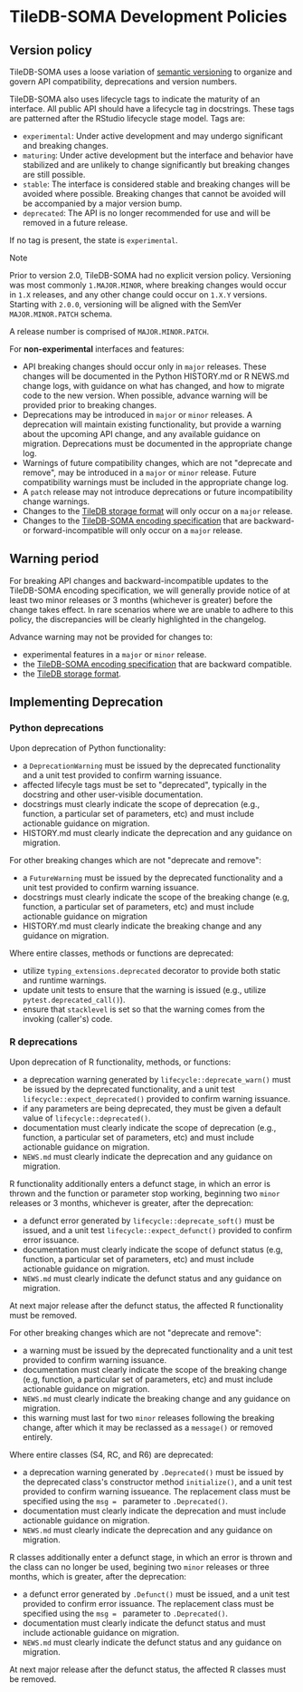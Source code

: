 # TileDB-SOMA Development Policies

## Version policy

TileDB-SOMA uses a loose variation of [semantic versioning](https://semver.org/) to organize and govern API compatibility, deprecations and version numbers.

TileDB-SOMA also uses lifecycle tags to indicate the maturity of an interface. All public API should have a lifecycle tag in docstrings. These tags are patterned after the RStudio lifecycle stage model. Tags are:

- `experimental`: Under active development and may undergo significant and breaking changes.
- `maturing`: Under active development but the interface and behavior have stabilized and are unlikely to change significantly but breaking changes are still possible.
- `stable`: The interface is considered stable and breaking changes will be avoided where possible. Breaking changes that cannot be avoided will be accompanied by a major version bump.
- `deprecated`: The API is no longer recommended for use and will be removed in a future release.

If no tag is present, the state is `experimental`.

> [!NOTE]
> Prior to version 2.0, TileDB-SOMA had no explicit version policy. Versioning was most commonly `1.MAJOR.MINOR`,
> where breaking changes would occur in `1.X` releases, and any other change could occur on `1.X.Y` versions.
> Starting with `2.0.0`, versioning will be aligned with the SemVer `MAJOR.MINOR.PATCH` schema.

A release number is comprised of `MAJOR.MINOR.PATCH`.

For **non-experimental** interfaces and features:

- API breaking changes should occur only in `major` releases. These changes will be documented in the Python HISTORY.md or R NEWS.md change logs, with guidance on what has changed, and how to migrate code to the new version. When possible, advance warning will be provided prior to breaking changes.
- Deprecations may be introduced in `major` or `minor` releases. A deprecation will maintain existing functionality, but provide a warning about the upcoming API change, and any available guidance on migration. Deprecations must be documented in the appropriate change log.
- Warnings of future compatibility changes, which are not "deprecate and remove", may be introduced in a `major` or `minor` release. Future compatibility warnings must be included in the appropriate change log.
- A `patch` release may not introduce deprecations or future incompatibility change warnings.
- Changes to the [TileDB storage format](https://github.com/TileDB-Inc/TileDB/tree/main/format_spec) will only occur on a `major` release.
- Changes to the [TileDB-SOMA encoding specification](https://github.com/single-cell-data/TileDB-SOMA/blob/main/encoding_specification.md) that are backward- or forward-incompatible will only occur on a `major` release.

## Warning period

For breaking API changes and backward-incompatible updates to the TileDB-SOMA encoding specification, we will generally provide notice of at least two minor releases or 3 months (whichever is greater) before the change takes effect. In rare scenarios where we are unable to adhere to this policy, the discrepancies will be clearly highlighted in the changelog.

Advance warning may not be provided for changes to:

- experimental features in a `major` or `minor` release.
- the [TileDB-SOMA encoding specification](https://github.com/single-cell-data/TileDB-SOMA/blob/main/encoding_specification.md) that are backward compatible.
- the [TileDB storage format](https://github.com/TileDB-Inc/TileDB/tree/main/format_spec).

## Implementing Deprecation

### Python deprecations

Upon deprecation of Python functionality:

- a `DeprecationWarning` must be issued by the deprecated functionality and a unit test provided to confirm warning issuance.
- affected lifecyle tags must be set to "deprecated", typically in the docstring and other user-visible documentation.
- docstrings must clearly indicate the scope of deprecation (e.g., function, a particular set of parameters, etc) and must include actionable guidance on migration.
- HISTORY.md must clearly indicate the deprecation and any guidance on migration.

For other breaking changes which are not "deprecate and remove":

- a `FutureWarning` must be issued by the deprecated functionality and a unit test provided to confirm warning issuance.
- docstrings must clearly indicate the scope of the breaking change (e.g, function, a particular set of parameters, etc) and must include actionable guidance on migration
- HISTORY.md must clearly indicate the breaking change and any guidance on migration.

Where entire classes, methods or functions are deprecated:

- utilize `typing_extensions.deprecated` decorator to provide both static and runtime warnings.
- update unit tests to ensure that the warning is issued (e.g., utilize `pytest.deprecated_call()`).
- ensure that `stacklevel` is set so that the warning comes from the invoking (caller's) code.

### R deprecations

Upon deprecation of R functionality, methods, or functions:

- a deprecation warning generated by `lifecycle::deprecate_warn()` must be issued by the deprecated functionality, and a unit test `lifecycle::expect_deprecated()` provided to confirm warning issuance.
- if any parameters are being deprecated, they must be given a default value of `lifecycle::deprecated()`.
- documentation must clearly indicate the scope of deprecation (e.g., function, a particular set of parameters, etc) and must include actionable guidance on migration.
- `NEWS.md` must clearly indicate the deprecation and any guidance on migration.

R functionality additionally enters a defunct stage, in which an error is thrown and the function or parameter stop working, beginning two `minor` releases or 3 months, whichever is greater, after the deprecation:

- a defunct error generated by `lifecycle::deprecate_soft()` must be issued, and a unit test `lifecycle::expect_defunct()` provided to confirm error issuance.
- documentation must clearly indicate the scope of defunct status (e.g, function, a particular set of parameters, etc) and must include actionable guidance on migration.
- `NEWS.md` must clearly indicate the defunct status and any guidance on migration.

At next major release after the defunct status, the affected R functionality must be removed.

For other breaking changes which are not "deprecate and remove":

- a warning must be issued by the deprecated functionality and a unit test provided to confirm warning issuance.
- documentation must clearly indicate the scope of the breaking change (e.g, function, a particular set of parameters, etc) and must include actionable guidance on migration.
- `NEWS.md` must clearly indicate the breaking change and any guidance on migration.
- this warning must last for two `minor` releases following the breaking change, after which it may be reclassed as a `message()` or removed entirely.

Where entire classes (S4, RC, and R6) are deprecated:

- a deprecation warning generated by `.Deprecated()` must be issued by the deprecated class's constructor method `initialize()`, and a unit test provided to confirm warning issueance. The replacement class must be specified using the `msg = ` parameter to `.Deprecated()`.
- documentation must clearly indicate the deprecation and must include actionable guidance on migration.
- `NEWS.md` must clearly indicate the deprecation and any guidance on migration.

R classes additionally enter a defunct stage, in which an error is thrown and the class can no longer be used, begining two `minor` releases or three months, which is greater, after the deprecation:

- a defunct error generated by `.Defunct()` must be issued, and a unit test provided to confirm error issuance. The replacement class must be specified using the `msg = ` parameter to `.Deprecated()`.
- documentation must clearly indicate the defunct status and must include actionable guidance on migration.
- `NEWS.md` must clearly indicate the defunct status and any guidance on migration.

At next major release after the defunct status, the affected R classes must be removed.
